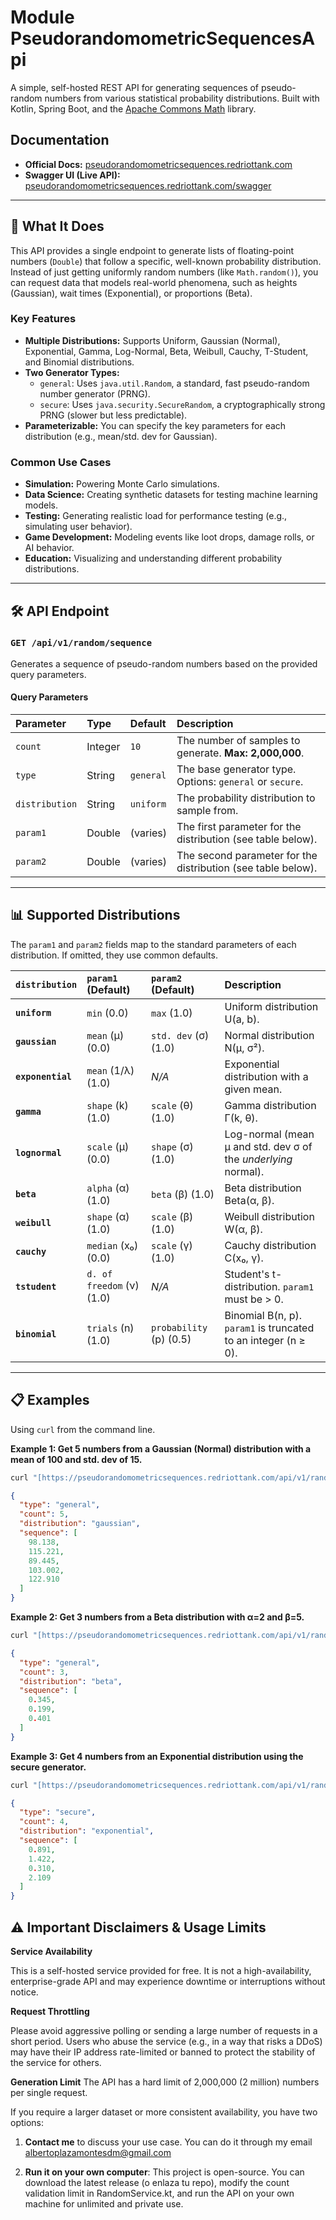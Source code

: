 # Module PseudorandomometricSequencesApi

A simple, self-hosted REST API for generating sequences of pseudo-random numbers from various statistical probability distributions. Built with Kotlin, Spring Boot, and the [Apache Commons Math](https://commons.apache.org/proper/commons-math/) library.

## Documentation

* **Official Docs:** [pseudorandomometricsequences.redriottank.com](https://pseudorandomometricsequences.redriottank.com)
* **Swagger UI (Live API):** [pseudorandomometricsequences.redriottank.com/swagger](https://pseudorandomometricsequences.redriottank.com/swagger)

---

## 🚀 What It Does

This API provides a single endpoint to generate lists of floating-point numbers (`Double`) that follow a specific, well-known probability distribution. Instead of just getting uniformly random numbers (like `Math.random()`), you can request data that models real-world phenomena, such as heights (Gaussian), wait times (Exponential), or proportions (Beta).

### Key Features

* **Multiple Distributions:** Supports Uniform, Gaussian (Normal), Exponential, Gamma, Log-Normal, Beta, Weibull, Cauchy, T-Student, and Binomial distributions.
* **Two Generator Types:**
    * `general`: Uses `java.util.Random`, a standard, fast pseudo-random number generator (PRNG).
    * `secure`: Uses `java.security.SecureRandom`, a cryptographically strong PRNG (slower but less predictable).
* **Parameterizable:** You can specify the key parameters for each distribution (e.g., mean/std. dev for Gaussian).

### Common Use Cases

* **Simulation:** Powering Monte Carlo simulations.
* **Data Science:** Creating synthetic datasets for testing machine learning models.
* **Testing:** Generating realistic load for performance testing (e.g., simulating user behavior).
* **Game Development:** Modeling events like loot drops, damage rolls, or AI behavior.
* **Education:** Visualizing and understanding different probability distributions.

---

## 🛠️ API Endpoint

### `GET /api/v1/random/sequence`

Generates a sequence of pseudo-random numbers based on the provided query parameters.

#### Query Parameters

| Parameter | Type | Default | Description |
| :--- | :--- | :--- | :--- |
| `count` | Integer | `10` | The number of samples to generate. **Max: 2,000,000**. |
| `type` | String | `general` | The base generator type. Options: `general` or `secure`. |
| `distribution` | String | `uniform` | The probability distribution to sample from. |
| `param1` | Double | (varies) | The first parameter for the distribution (see table below). |
| `param2` | Double | (varies) | The second parameter for the distribution (see table below). |

---

## 📊 Supported Distributions

The `param1` and `param2` fields map to the standard parameters of each distribution. If omitted, they use common defaults.

| `distribution` | `param1` (Default) | `param2` (Default) | Description |
| :--- | :--- | :--- | :--- |
| **`uniform`** | `min` (0.0) | `max` (1.0) | Uniform distribution U(a, b). |
| **`gaussian`** | `mean` (&mu;) (0.0) | `std. dev` (&sigma;) (1.0) | Normal distribution N(&mu;, &sigma;&sup2;). |
| **`exponential`** | `mean` (1/&lambda;) (1.0) | *N/A* | Exponential distribution with a given mean. |
| **`gamma`** | `shape` (k) (1.0) | `scale` (&theta;) (1.0) | Gamma distribution &Gamma;(k, &theta;). |
| **`lognormal`** | `scale` (&mu;) (0.0) | `shape` (&sigma;) (1.0) | Log-normal (mean &mu; and std. dev &sigma; of the *underlying* normal). |
| **`beta`** | `alpha` (&alpha;) (1.0) | `beta` (&beta;) (1.0) | Beta distribution Beta(&alpha;, &beta;). |
| **`weibull`** | `shape` (&alpha;) (1.0) | `scale` (&beta;) (1.0) | Weibull distribution W(&alpha;, &beta;). |
| **`cauchy`** | `median` (x&#8320;) (0.0) | `scale` (&gamma;) (1.0) | Cauchy distribution C(x&#8320;, &gamma;). |
| **`tstudent`** | `d. of freedom` (&nu;) (1.0) | *N/A* | Student's t-distribution. `param1` must be > 0. |
| **`binomial`** | `trials` (n) (1.0) | `probability` (p) (0.5) | Binomial B(n, p). `param1` is truncated to an integer (n &ge; 0). |

---

## 📋 Examples

Using `curl` from the command line.

**Example 1: Get 5 numbers from a Gaussian (Normal) distribution with a mean of 100 and std. dev of 15.**
```bash
curl "[https://pseudorandomometricsequences.redriottank.com/api/v1/random/sequence?count=5&distribution=gaussian&param1=100&param2=15](https://pseudorandomometricsequences.redriottank.com/api/v1/random/sequence?count=5&distribution=gaussian&param1=100&param2=15)"
```

```json
{
  "type": "general",
  "count": 5,
  "distribution": "gaussian",
  "sequence": [
    98.138,
    115.221,
    89.445,
    103.002,
    122.910
  ]
}
```

**Example 2: Get 3 numbers from a Beta distribution with α=2 and β=5.**

```bash
curl "[https://pseudorandomometricsequences.redriottank.com/api/v1/random/sequence?count=3&distribution=beta&param1=2&param2=5](https://pseudorandomometricsequences.redriottank.com/api/v1/random/sequence?count=3&distribution=beta&param1=2&param2=5)"
```
```json
{
  "type": "general",
  "count": 3,
  "distribution": "beta",
  "sequence": [
    0.345,
    0.199,
    0.401
  ]
}
```
**Example 3: Get 4 numbers from an Exponential distribution using the secure generator.**

```bash
curl "[https://pseudorandomometricsequences.redriottank.com/api/v1/random/sequence?count=4&distribution=exponential&type=secure](https://pseudorandomometricsequences.redriottank.com/api/v1/random/sequence?count=4&distribution=exponential&type=secure)"
```
```json
{
  "type": "secure",
  "count": 4,
  "distribution": "exponential",
  "sequence": [
    0.891,
    1.422,
    0.310,
    2.109
  ]
}
```

## ⚠️ Important Disclaimers & Usage Limits

**Service Availability**

This is a self-hosted service provided for free. It is not a high-availability, enterprise-grade API and may experience downtime or interruptions without notice.

**Request Throttling**

Please avoid aggressive polling or sending a large number of requests in a short period. Users who abuse the service (e.g., in a way that risks a DDoS) may have their IP address rate-limited or banned to protect the stability of the service for others.

**Generation Limit**
The API has a hard limit of 2,000,000 (2 million) numbers per single request.

If you require a larger dataset or more consistent availability, you have two options:

1. **Contact me** to discuss your use case. You can do it through my email albertoplazamontesdm@gmail.com

2. **Run it on your own computer**: This project is open-source. You can download the latest release (o enlaza tu repo), modify the count validation limit in RandomService.kt, and run the API on your own machine for unlimited and private use.
